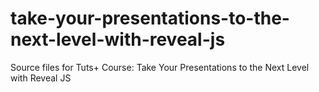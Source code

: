 # take-your-presentations-to-the-next-level-with-reveal-js
Source files for Tuts+ Course: Take Your Presentations to the Next Level with Reveal JS
